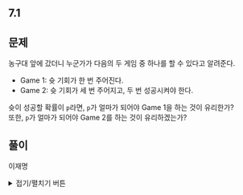 ## 7.1

문제
------
농구대 앞에 갔더니 누군가가 다음의 두 게임 중 하나를 할 수 있다고 알려준다.

- Game 1: 슛 기회가 한 번 주어진다.
- Game 2: 슛 기회가 세 번 주어지고, 두 번 성공시켜야 한다.

슛이 성공할 확률이 `p`라면, `p`가 얼마가 되어야 Game 1을 하는 것이 유리한가?  
또한, `p`가 얼마가 되어야 Game 2를 하는 것이 유리하겠는가?

풀이
------

이재명
<details>
<summary>접기/펼치기 버튼</summary>

- Game 1의 성공 확률: p
- Game 2의 성공 확률: p^3 + 3 * p^2 * (1 - p)
- p(Game 1) > p(Game 2)
  - p > p^3 + 3 * p^2 * (1 - p)
  - p = 0일 때는 무엇을 해도 지게 되어있으므로 p ≠ 0을 가정할 수 있음
  - 1 > p^2 + 3 * p * (1 - p)
  - 1 > p^2 + 3p - 3p^2
  - 2p^2 - 3p + 1 > 0
  - (p - 1)(2p - 1) > 0
  - 0 < p < 1/2
- p(Game 1) < p(Game 2)
  - 1/2 < p < 1
  
검산
------
- p = 1/2일 때 두 게임의 승리 확률이 같은가?
  - p^3 + 3 * p^2 * (1 - p) = 1 / 8 + 3 / 8 = 4 / 8 = 1 / 2
  - 같다.
 
</details>
